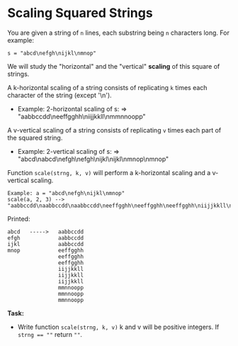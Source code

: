 # Scaling Squared Strings

You are given a string of `n` lines, each substring being `n` characters long. For example:

`s = "abcd\nefgh\nijkl\nmnop"`

We will study the "horizontal" and the "vertical" <b>scaling</b> of this square of strings.

A k-horizontal scaling of a string consists of replicating `k` times each character of the string (except '\n').

- Example: 2-horizontal scaling of s: => "aabbccdd\neeffgghh\niijjkkll\nmmnnoopp"

A v-vertical scaling of a string consists of replicating `v` times each part of the squared string.

- Example: 2-vertical scaling of s: => "abcd\nabcd\nefgh\nefgh\nijkl\nijkl\nmnop\nmnop"

Function `scale(strng, k, v)` will perform a k-horizontal scaling and a v-vertical scaling.

```
Example: a = "abcd\nefgh\nijkl\nmnop"
scale(a, 2, 3) --> "aabbccdd\naabbccdd\naabbccdd\neeffgghh\neeffgghh\neeffgghh\niijjkkll\niijjkkll\niijjkkll\nmmnnoopp\nmmnnoopp\nmmnnoopp"
```

Printed:

```
abcd   ----->   aabbccdd
efgh            aabbccdd
ijkl            aabbccdd
mnop            eeffgghh
                eeffgghh
                eeffgghh
                iijjkkll
                iijjkkll
                iijjkkll
                mmnnoopp
                mmnnoopp
                mmnnoopp
```

<b>Task:</b>

- Write function `scale(strng, k, v)` k and v will be positive integers. If `strng == ""` return `""`.
